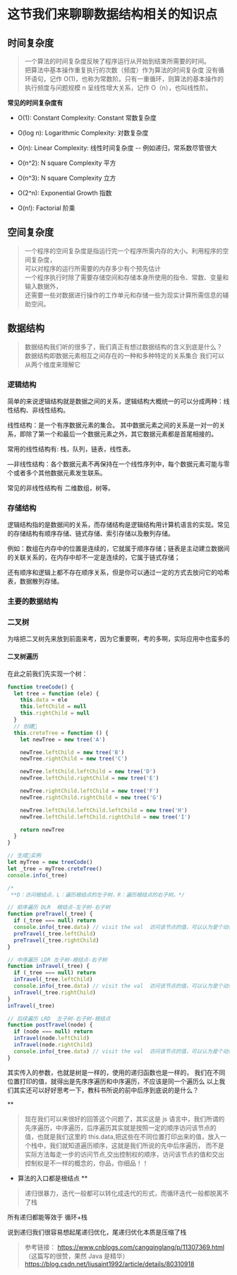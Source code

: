 # 这节我们来聊聊数据结构相关的知识点

## 时间复杂度

> 一个算法的时间复杂度反映了程序运行从开始到结束所需要的时间。  
> 把算法中基本操作重复执行的次数（频度）作为算法的时间复杂度
> 没有循环语句，记作 O(1)，也称为常数阶。只有一重循环，则算法的基本操作的执行频度与问题规模 n 呈线性增大关系，记作 O（n），也叫线性阶。

**常见的时间复杂度有**

- O(1): Constant Complexity: Constant 常数复杂度

- O(log n): Logarithmic Complexity: 对数复杂度

- O(n): Linear Complexity: 线性时间复杂度 -- 例如递归，常系数尽管很大

- O(n^2): N square Complexity 平⽅

- O(n^3): N square Complexity ⽴方

- O(2^n): Exponential Growth 指数

- O(n!): Factorial 阶乘

## 空间复杂度

> 一个程序的空间复杂度是指运行完一个程序所需内存的大小。利用程序的空间复杂度，  
> 可以对程序的运行所需要的内存多少有个预先估计  
> 一个程序执行时除了需要存储空间和存储本身所使用的指令、常数、变量和输入数据外，  
> 还需要一些对数据进行操作的工作单元和存储一些为现实计算所需信息的辅助空间。

## 数据结构

> 数据结构我们听的很多了，我们真正有想过数据结构的含义到底是什么？  
> 数据结构即数据元素相互之间存在的一种和多种特定的关系集合
> 我们可以从两个维度来理解它

### 逻辑结构

简单的来说逻辑结构就是数据之间的关系，逻辑结构大概统一的可以分成两种：线性结构、非线性结构。

线性结构：是一个有序数据元素的集合。 其中数据元素之间的关系是一对一的关系，即除了第一个和最后一个数据元素之外，其它数据元素都是首尾相接的。

常用的线性结构有: 栈，队列，链表，线性表。

—非线性结构：各个数据元素不再保持在一个线性序列中，每个数据元素可能与零个或者多个其他数据元素发生联系。

常见的非线性结构有 二维数组，树等。

### 存储结构

逻辑结构指的是数据间的关系，而存储结构是逻辑结构用计算机语言的实现。常见的存储结构有顺序存储、链式存储、索引存储以及散列存储。

例如：数组在内存中的位置是连续的，它就属于顺序存储；链表是主动建立数据间的关联关系的，在内存中却不一定是连续的，它属于链式存储；

还有顺序和逻辑上都不存在顺序关系，但是你可以通过一定的方式去放问它的哈希表，数据散列存储。

### 主要的数据结构

### 二叉树

为啥把二叉树先来放到前面来考，因为它重要啊，考的多啊，实际应用中也蛮多的

#### 二叉树遍历

在此之前我们先实现一个树：

```js
function treeCode() {
  let tree = function (ele) {
    this.data = ele
    this.leftChild = null
    this.rightChild = null
  }
  // 创建🌲
  this.creteTree = function () {
    let newTree = new tree('A')

    newTree.leftChild = new tree('B')
    newTree.rightChild = new tree('C')

    newTree.leftChild.leftChild = new tree('D')
    newTree.leftChild.rightChild = new tree('E')

    newTree.rightChild.leftChild = new tree('F')
    newTree.rightChild.rightChild = new tree('G')

    newTree.leftChild.leftChild.leftChild = new tree('H')
    newTree.leftChild.leftChild.rightChild = new tree('I')

    return newTree
  }
}

// 生成🌲实例
let myTree = new treeCode()
let _tree = myTree.creteTree()
console.info(_tree)

/*
 **D：访问根结点，L：遍历根结点的左子树，R：遍历根结点的右子树。*/

// 前序遍历 DLR  根结点-左子树-右子树
function preTravel(_tree) {
  if (_tree === null) return
  console.info(_tree.data) // visit the val  访问该节点的值，可以认为是个动作
  preTravel(_tree.leftChild)
  preTravel(_tree.rightChild)
}

// 中序遍历 LDR 左子树-根结点-右子树
function inTravel(_tree) {
  if (_tree === null) return
  inTravel(_tree.leftChild)
  console.info(_tree.data) // visit the val  访问该节点的值，可以认为是个动作
  inTravel(_tree.rightChild)
}
inTravel(_tree)

// 后续遍历 LRD  左子树-右子树-根结点
function postTravel(node) {
  if (node === null) return
  inTravel(node.leftChild)
  inTravel(node.rightChild)
  console.info(_tree.data) // visit the val  访问该节点的值，可以认为是个动作
}
```

其实传入的参数，也就是树是一样的，使用的递归函数也是一样的，
我们在不同位置打印的值，就得出是先序序遍历和中序遍历，不应该是同一个遍历么
以上我们其实还可以好好思考一下，教科书所说的前中后序到底说的是什么？

\*\*

> 现在我们可以来很好的回答这个问题了，其实这是 js 语言中，我们所谓的先序遍历，中序遍历，后序遍历其实就是按照一定的顺序访问该节点的
> 值，也就是我们这里的 this.data,把这些在不同位置打印出来的值，放入一个栈中，我们就知道遍历顺序，这就是我们所说的先中后序遍历，
> 而不是实际方法每走一步的访问节点,交出控制权的顺序，访问该节点的值和交出控制权是不一样的概念的，你品，你细品！！

- 算法的入口都是根结点
  \*\*

> 递归很暴力，迭代一般都可以转化成迭代的形式，而循环迭代一般都脱离不了栈

所有递归都能等效于 循环+栈

说到递归我们很容易想起尾递归优化，尾递归优化本质是压缩了栈

> 参考链接：
> https://www.cnblogs.com/cangqinglang/p/11307369.html （这篇写的很赞，果然 Java 是精华）
> https://blog.csdn.net/liusaint1992/article/details/80310918
